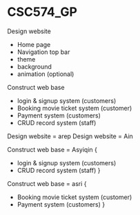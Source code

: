 # CSC574_GP

Design website
- Home page
- Navigation top bar 
- theme
- background
- animation (optional)

Construct web base 
- login & signup system (customers)
- Booking movie ticket system (customer)
- Payment system (customers)
- CRUD record system (staff)

Design website = arep
Design website = Ain 


Construct web base = Asyiqin {
  - login & signup system (customers)
  - CRUD record system (staff)
}

Construct web base = asri {
  - Booking movie ticket system (customer)
  - Payment system (customers)
}
